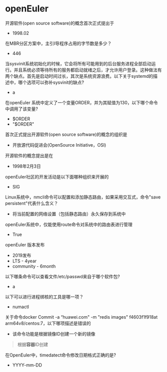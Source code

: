 # openEuler


开源软件(open source software)的概念首次正式提出于
- 1998.02

在MBR分区方案中，主引I导程序占用的字节数是多少？
- 446

当sysvinit系统初始化的时候，它会将所有可能用到的后台服务进程全部启动运行。并且系统必须等待所有的服务都启动就绪之后，才允许用户登录。这种做法有两个缺点。首先是启动时间过长，其次是系统资源浪费。以下关于systemd的描述中，哪个选项可以弥补sysvinit的缺点?
- a

在openEuler 系统中定义了一个变量ORDER，并为其赋值为130，以下哪个命令中调用了该变量?
- $ORDER
- "$ORDER"

首次正式提出开源软件(open source software)的概念的组织是
- 开放源代码促进会(OpenSource Initiative，OSl)

开源软件的概念提出是在
- 1998年2月3日

openEuler社区的开发活动是以下面哪种组织来开展的
- SIG

Linux系统中，nmcli命令可以配置和添加静态路由，如果采用交互式，命令"save persistent"代表什么含义？
- 将当前配置的网络设置（包括静态路由）永久保存到系统中

openEuler系统中，仅能使用route命令对系统中的路由表进行管理
- True

openEuler 版本发布
- 2019发布
- LTS - 4year
- community - 6month

以下哪条命令可以查看文件/etc/passwd来自于哪个软件包?
- a

以下可以进行进程绑核的工具是哪一项？
- numactl

关于命令docker Commit -a “huawei.com" -m "redis images" f4603f1f918at arm64v8/centos:7，以下哪项描述是错误的
- 该命令功能是根据镜像ID创建一个新的镜像
> 根据**容器**ID创建

在OpenEuler中，timedatect命令修改日期格式正确的是?
- YYYY-mm-DD

